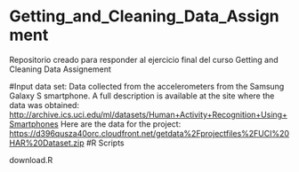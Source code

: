 # Getting_and_Cleaning_Data_Assignment
Repositorio creado para responder al ejercicio final del curso Getting and Cleaning Data Assignement

#Input data set:
Data collected from the accelerometers from the Samsung Galaxy S smartphone. A full description is available at the site where the data was obtained:
http://archive.ics.uci.edu/ml/datasets/Human+Activity+Recognition+Using+Smartphones
Here are the data for the project:
https://d396qusza40orc.cloudfront.net/getdata%2Fprojectfiles%2FUCI%20HAR%20Dataset.zip
#R Scripts

download.R 
